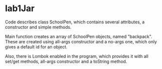# lab1Jar
Code describes class SchoolPen, which contains several attributes, a constructor and simple methods. 

Main function creates an array of SchoolPen objects, named "backpack". These are created using all-args constructor and a no-args one, which only gives a default id for an object.

Also, there is Lombok enabled in the program, which provides it with all set/get methods, all-args constructor and a toString method.  